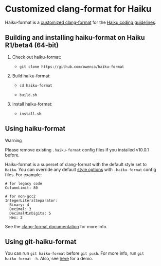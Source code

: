# Customized clang-format for Haiku

Haiku-format is a
[customized clang-format](https://github.com/owenca/llvm-project/tree/haiku-format-18)
for the [Haiku coding guidelines](https://www.haiku-os.org/development/coding-guidelines).

## Building and installing haiku-format on Haiku R1/beta4 (64-bit)

1. Check out haiku-format:

     * `git clone https://github.com/owenca/haiku-format`

2. Build haiku-format:

     * `cd haiku-format`

     * `build.sh`

3. Install haiku-format:

     * `install.sh`

## Using haiku-format

> [!WARNING]
> Please remove existing `.haiku-format` config files if you installed v10.0.1 before.

Haiku-format is a superset of clang-format with the default style set to `Haiku`.
You can override any default
[style options](https://releases.llvm.org/18.1.6/tools/clang/docs/ClangFormatStyleOptions.html)
with `.haiku-format` config files. For example:

```
# for legacy code
ColumnLimit: 80

# for non-gcc2
IntegerLiteralSeparator:
  Binary: 4
  Decimal: 3
  DecimalMinDigits: 5
  Hex: 2
```

See the
[clang-format documentation](https://releases.llvm.org/18.1.6/tools/clang/docs/ClangFormat.html)
for more info.

## Using git-haiku-format

You can run `git haiku-format` before `git push`. For more info, run `git haiku-format -h`. Also,
see [here](https://discuss.haiku-os.org/t/how-to-use-haiku-format-17-0-1-with-git/14088) for a demo.
